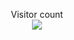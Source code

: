 <p align="center"> 
  Visitor count<br>
  <img src="https://profile-counter.glitch.me/LiCab/count.svg" />
</p>
